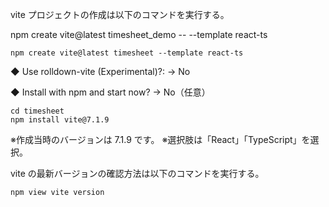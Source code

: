 vite プロジェクトの作成は以下のコマンドを実行する。

npm create vite@latest timesheet_demo -- --template react-ts

```
npm create vite@latest timesheet --template react-ts
```

◆  Use rolldown-vite (Experimental)?:
→ No

◆  Install with npm and start now?
→ No（任意）

```
cd timesheet
npm install vite@7.1.9
```

※作成当時のバージョンは 7.1.9 です。
※選択肢は「React」「TypeScript」を選択。



vite の最新バージョンの確認方法は以下のコマンドを実行する。

```
npm view vite version
```


